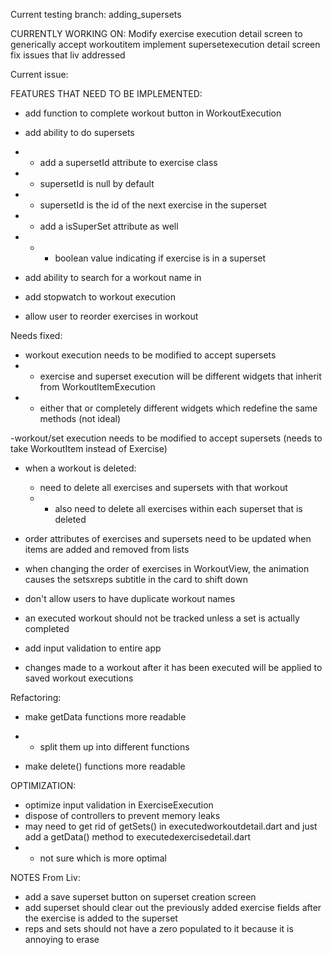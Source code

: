 Current testing branch:
adding_supersets

CURRENTLY WORKING ON:
Modify exercise execution detail screen to generically accept workoutitem
implement supersetexecution detail screen
fix issues that liv addressed

Current issue:




FEATURES THAT NEED TO BE IMPLEMENTED:
- add function to complete workout button in WorkoutExecution

- add ability to do supersets
- - add a supersetId attribute to exercise class
- - supersetId is null by default
- - supersetId is the id of the next exercise in the superset
- - add a isSuperSet attribute as well
- -   - boolean value indicating if exercise is in a superset

- add ability to search for a workout name in 

- add stopwatch to workout execution

- allow user to reorder exercises in workout




Needs fixed:

- workout execution needs to be modified to accept supersets
- - exercise and superset execution will be different widgets that inherit from WorkoutItemExecution
- - either that or completely different widgets which redefine the same methods (not ideal)

-workout/set execution needs to be modified to accept supersets (needs to take WorkoutItem instead of Exercise)

- when a workout is deleted:
    - need to delete all exercises and supersets with that workout
    -   - also need to delete all exercises within each superset that is deleted

- order attributes of exercises and supersets need to be updated when 
  items are added and removed from lists

- when changing the order of exercises in WorkoutView, the animation causes the setsxreps subtitle in the card to shift down

- don't allow users to have duplicate workout names

- an executed workout should not be tracked unless a set is actually completed

- add input validation to entire app

- changes made to a workout after it has been executed will be applied to saved workout executions

Refactoring:
- make getData functions more readable
- - split them up into different functions

- make delete() functions more readable





OPTIMIZATION:
- optimize input validation in ExerciseExecution
- dispose of controllers to prevent memory leaks
- may need to get rid of getSets() in executedworkoutdetail.dart and just add a getData() method to executedexercisedetail.dart
- - not sure which is more optimal


NOTES From Liv:
- add a save superset button on superset creation screen
- add superset should clear out the previously added exercise fields after the exercise is added to the superset
- reps and sets should not have a zero populated to it because it is annoying to erase



